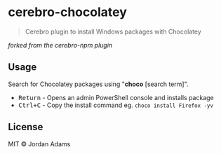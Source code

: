 # cerebro-chocolatey
> Cerebro plugin to install Windows packages with Chocolatey

_forked from the cerebro-npm plugin_

## Usage
Search for Chocolatey packages using "**choco** [search term]".

* <kbd>Return</kbd> - Opens an admin PowerShell console and installs package
* <kbd>Ctrl+C</kbd> - Copy the install command eg. `choco install Firefox -yv`

## License
MIT © Jordan Adams
